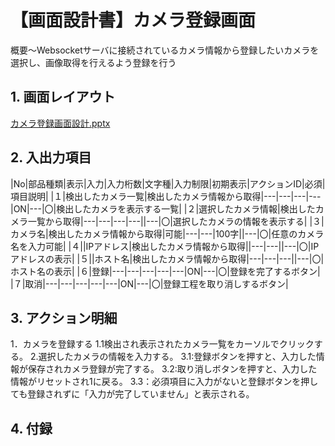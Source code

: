 # 【画面設計書】カメラ登録画面
概要～Websocketサーバに接続されているカメラ情報から登録したいカメラを選択し、画像取得を行えるよう登録を行う

## 1. 画面レイアウト
[カメラ登録画面設計.pptx](https://github.com/user-attachments/files/16668088/default.pptx)

## 2. 入出力項目

|No|部品種類|表示|入力|入力桁数|文字種|入力制限|初期表示|アクションID|必須|項目説明|
|１|検出したカメラ一覧|検出したカメラ情報から取得|---|---|---|---|ON|---|〇|検出したカメラを表示する一覧|
|２|選択したカメラ情報|検出したカメラ一覧から取得|---|---|---|---||---|〇|選択したカメラの情報を表示する|
|３|カメラ名|検出したカメラ情報から取得|可能|---|---|100字||---|〇|任意のカメラ名を入力可能|
|４||IPアドレス|検出したカメラ情報から取得||---|---||---|〇|IPアドレスの表示|
|５||ホスト名|検出したカメラ情報から取得|---|---|---||---|〇|ホスト名の表示|
|６|登録|---|---|---|---|---|ON|---|〇|登録を完了するボタン|
|７|取消|---|---|---|---|---|ON|---|〇|登録工程を取り消しするボタン|

## 3. アクション明細
1．カメラを登録する
1.1検出され表示されたカメラ一覧をカーソルでクリックする。
2.選択したカメラの情報を入力する。
3.1:登録ボタンを押すと、入力した情報が保存されカメラ登録が完了する。
3.2:取り消しボタンを押すと、入力した情報がリセットされ1に戻る。
3.3：必須項目に入力がないと登録ボタンを押しても登録されずに「入力が完了していません」と表示される。

## 4. 付録
